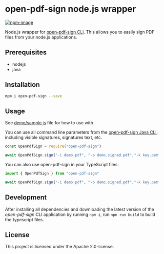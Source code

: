 # open-pdf-sign node.js wrapper

[![npm-image](https://img.shields.io/npm/v/open-pdf-sign.svg)](https://www.npmjs.com/package/open-pdf-sign)

Node.js wrapper for [open-pdf-sign CLI](https://github.com/open-pdf-sign/open-pdf-sign). This allows you to easily sign
PDF files from your node.js applications.

## Prerequisites

* nodejs
* java

## Installation

```bash
npm i open-pdf-sign --save
```

## Usage

See [demo/sample.js](demo/sample.js) file for how to use with.

You can use all command line parameters from the [open-pdf-sign Java CLI](https://github.com/open-pdf-sign/open-pdf-sign),
including visible signatures, signatures text, etc.

```javascript
const OpenPdfSign = require("open-pdf-sign")

await OpenPdfSign.sign("-i demo.pdf", "-o demo.signed.pdf","-k key.pem","-c cert.pem")
```

You can also use open-pdf-sign in your TypeScript files:

```typescript
import { OpenPdfSign } from "open-pdf-sign"

await OpenPdfSign.sign("-i demo.pdf", "-o demo.signed.pdf","-k key.pem","-c cert.pem")
```

## Development

After installing all dependencies and downloading the latest version
of the *open-pdf-sign* CLI application by running `npm i`,
run `npm run build` to build the typescript files.

## License

This project is licensed under the Apache 2.0-license.
